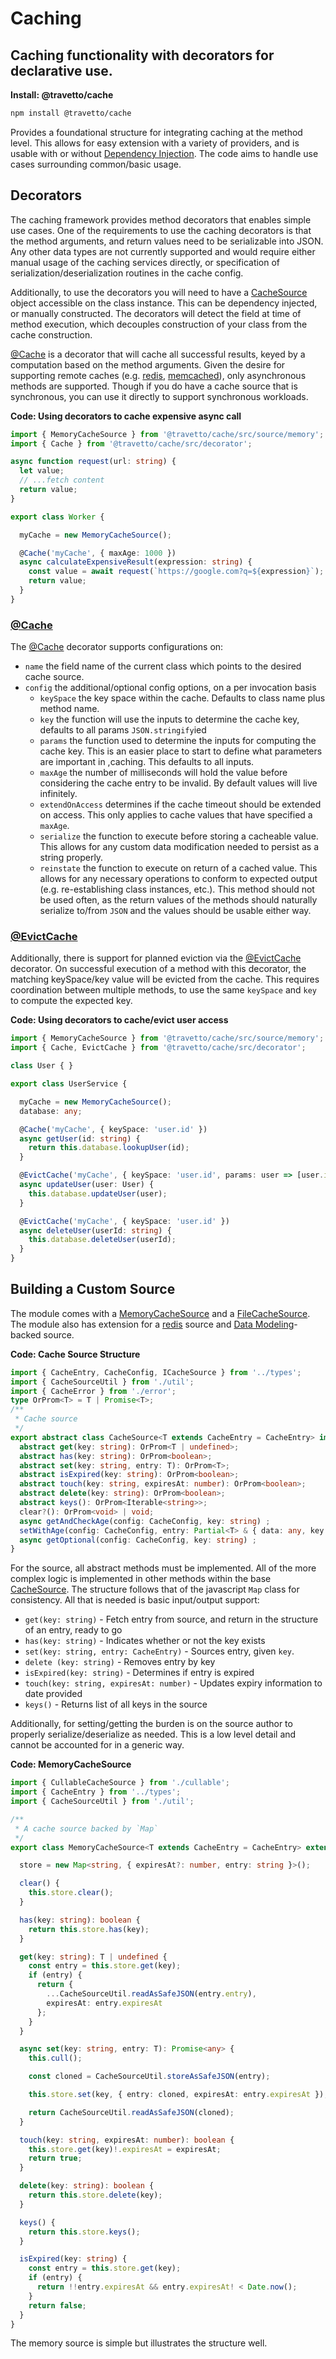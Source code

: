 # Caching
## Caching functionality with decorators for declarative use.

**Install: @travetto/cache**
```bash
npm install @travetto/cache
```

Provides a foundational structure for integrating caching at the method level.  This allows for easy extension with a variety of providers, and is usable with or without [Dependency Injection](https://github.com/travetto/travetto/tree/1.0.0-dev/module/di "Dependency registration/management and injection support.").  The code aims to handle use cases surrounding common/basic usage.

## Decorators
The caching framework provides method decorators that enables simple use cases.  One of the requirements to use the caching decorators is that the method arguments, and return values need to be serializable into JSON.  Any other data types are not currently supported and would require either manual usage of the caching services directly, or specification of serialization/deserialization routines in the cache config.

Additionally, to use the decorators you will need to have a [CacheSource](https://github.com/travetto/travetto/tree/1.0.0-dev/module/cache/src/source/core.ts#L10) object accessible on the class instance. This can be dependency injected, or manually constructed. The decorators will detect the field at time of method execution, which decouples construction of your class from the cache construction.

[@Cache](https://github.com/travetto/travetto/tree/1.0.0-dev/module/cache/src/decorator.ts#L16) is a decorator that will cache all successful results, keyed by a computation based on the method arguments.  Given the desire for supporting remote caches (e.g. [redis](https://redis.io), [memcached](https://memcached.org)), only asynchronous methods are supported. Though if you do have a cache source that is synchronous, you can use it directly to support synchronous workloads.

**Code: Using decorators to cache expensive async call**
```typescript
import { MemoryCacheSource } from '@travetto/cache/src/source/memory';
import { Cache } from '@travetto/cache/src/decorator';

async function request(url: string) {
  let value;
  // ...fetch content
  return value;
}

export class Worker {

  myCache = new MemoryCacheSource();

  @Cache('myCache', { maxAge: 1000 })
  async calculateExpensiveResult(expression: string) {
    const value = await request(`https://google.com?q=${expression}`);
    return value;
  }
}
```

### [@Cache](https://github.com/travetto/travetto/tree/1.0.0-dev/module/cache/src/decorator.ts#L16)

The [@Cache](https://github.com/travetto/travetto/tree/1.0.0-dev/module/cache/src/decorator.ts#L16) decorator supports configurations on:

   
   *  `name` the field name of the current class which points to the desired cache source.
   *  `config` the additional/optional config options, on a per invocation basis    
      *  `keySpace` the key space within the cache.  Defaults to class name plus method name.
      *  `key` the function  will use the inputs to determine the cache key, defaults to all params `JSON.stringify`ied
      *  `params` the function used to determine the inputs for computing the cache key.  This is an easier place to start to define what parameters are important in ,caching. This defaults to all inputs.
      *  `maxAge` the number of milliseconds will hold the value before considering the cache entry to be invalid.  By default values will live infinitely.
      *  `extendOnAccess` determines if the cache timeout should be extended on access.  This only applies to cache values that have specified a `maxAge`.
      *  `serialize` the function to execute before storing a cacheable value.  This allows for any custom data modification needed to persist as a string properly.
      *  `reinstate` the function to execute on return of a cached value.  This allows for any necessary operations to conform to expected output (e.g. re-establishing class instances, etc.).  This method should not be used often, as the return values of the methods should naturally serialize to/from `JSON` and the values should be usable either way.

### [@EvictCache](https://github.com/travetto/travetto/tree/1.0.0-dev/module/cache/src/decorator.ts#L27)

Additionally, there is support for planned eviction via the [@EvictCache](https://github.com/travetto/travetto/tree/1.0.0-dev/module/cache/src/decorator.ts#L27) decorator.  On successful execution of a method with this decorator, the matching keySpace/key value will be evicted from the cache.  This requires coordination between multiple methods, to use the same `keySpace` and `key` to compute the expected key.

**Code: Using decorators to cache/evict user access**
```typescript
import { MemoryCacheSource } from '@travetto/cache/src/source/memory';
import { Cache, EvictCache } from '@travetto/cache/src/decorator';

class User { }

export class UserService {

  myCache = new MemoryCacheSource();
  database: any;

  @Cache('myCache', { keySpace: 'user.id' })
  async getUser(id: string) {
    return this.database.lookupUser(id);
  }

  @EvictCache('myCache', { keySpace: 'user.id', params: user => [user.id] })
  async updateUser(user: User) {
    this.database.updateUser(user);
  }

  @EvictCache('myCache', { keySpace: 'user.id' })
  async deleteUser(userId: string) {
    this.database.deleteUser(userId);
  }
}
```

## Building a Custom Source

The module comes with a [MemoryCacheSource](https://github.com/travetto/travetto/tree/1.0.0-dev/module/cache/src/source/memory.ts#L8) and a [FileCacheSource](https://github.com/travetto/travetto/tree/1.0.0-dev/module/cache/src/source/file.ts#L22). The module also has extension for a [redis](https://redis.io) source and [Data Modeling](https://github.com/travetto/travetto/tree/1.0.0-dev/module/model "Datastore abstraction for CRUD operations with advanced query support.")-backed source.

**Code: Cache Source Structure**
```typescript
import { CacheEntry, CacheConfig, ICacheSource } from '../types';
import { CacheSourceUtil } from './util';
import { CacheError } from './error';
type OrProm<T> = T | Promise<T>;
/**
 * Cache source
 */
export abstract class CacheSource<T extends CacheEntry = CacheEntry> implements ICacheSource<T> {
  abstract get(key: string): OrProm<T | undefined>;
  abstract has(key: string): OrProm<boolean>;
  abstract set(key: string, entry: T): OrProm<T>;
  abstract isExpired(key: string): OrProm<boolean>;
  abstract touch(key: string, expiresAt: number): OrProm<boolean>;
  abstract delete(key: string): OrProm<boolean>;
  abstract keys(): OrProm<Iterable<string>>;
  clear?(): OrProm<void> | void;
  async getAndCheckAge(config: CacheConfig, key: string) ;
  setWithAge(config: CacheConfig, entry: Partial<T> & { data: any, key: string }) ;
  async getOptional(config: CacheConfig, key: string) ;
}
```

For the source, all abstract methods must be implemented. All of the more complex logic is implemented in other methods within the base [CacheSource](https://github.com/travetto/travetto/tree/1.0.0-dev/module/cache/src/source/core.ts#L10).   The structure follows that of the javascript `Map` class for consistency. All that is needed is basic input/output support:

   
   *  `get(key: string)` - Fetch entry from source, and return in the structure of an entry, ready to go
   *  `has(key: string)` - Indicates whether or not the key exists
   *  `set(key: string, entry: CacheEntry)` - Sources entry, given `key`.
   *  `delete (key: string)` - Removes entry by key
   *  `isExpired(key: string)` - Determines if entry is expired
   *  `touch(key: string, expiresAt: number)` - Updates expiry information to date provided
   *  `keys()` - Returns list of all keys in the source

Additionally, for setting/getting the burden is on the source author to properly serialize/deserialize as needed.  This is a low level detail and cannot be accounted for in a generic way.

**Code: MemoryCacheSource**
```typescript
import { CullableCacheSource } from './cullable';
import { CacheEntry } from '../types';
import { CacheSourceUtil } from './util';

/**
 * A cache source backed by `Map`
 */
export class MemoryCacheSource<T extends CacheEntry = CacheEntry> extends CullableCacheSource<T> {

  store = new Map<string, { expiresAt?: number, entry: string }>();

  clear() {
    this.store.clear();
  }

  has(key: string): boolean {
    return this.store.has(key);
  }

  get(key: string): T | undefined {
    const entry = this.store.get(key);
    if (entry) {
      return {
        ...CacheSourceUtil.readAsSafeJSON(entry.entry),
        expiresAt: entry.expiresAt
      };
    }
  }

  async set(key: string, entry: T): Promise<any> {
    this.cull();

    const cloned = CacheSourceUtil.storeAsSafeJSON(entry);

    this.store.set(key, { entry: cloned, expiresAt: entry.expiresAt });

    return CacheSourceUtil.readAsSafeJSON(cloned);
  }

  touch(key: string, expiresAt: number): boolean {
    this.store.get(key)!.expiresAt = expiresAt;
    return true;
  }

  delete(key: string): boolean {
    return this.store.delete(key);
  }

  keys() {
    return this.store.keys();
  }

  isExpired(key: string) {
    const entry = this.store.get(key);
    if (entry) {
      return !!entry.expiresAt && entry.expiresAt! < Date.now();
    }
    return false;
  }
}
```

The memory source is simple but illustrates the structure well.
